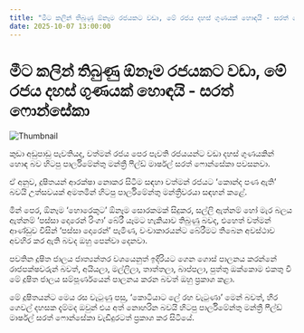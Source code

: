 ```yaml
---
title: "මීට කලින් තිබුණු ඕනෑම රජයකට වඩා, මේ රජය දහස් ගුණයක් හොඳයි - සරත් ෆොන්සේකා"
date: 2025-10-07 13:00:00
---
```


# මීට කලින් තිබුණු ඕනෑම රජයකට වඩා, මේ රජය දහස් ගුණයක් හොඳයි - සරත් ෆොන්සේකා

![Thumbnail](https://helakuru.sgp1.cdn.digitaloceanspaces.com/esana/images/lib/sarath-fonaseka-pm.jpg)

කුඩා අඩුපාඩු පැවතියද, වත්මන් රජය පෙර පැවති රජයයන්ට වඩා දහස් ගුණයකින් හොඳ බව හිටපු පාර්ලිමේන්තු මන්ත්‍රී ෆීල්ඩ් මාර්ෂල් සරත් ෆොන්සේකා පවසනවා.

ඒ අනුව, දූෂිතයන් ආරක්ෂා නොකර සිටීම සඳහා වත්මන් රජයට ‘කොන්ද පණ ඇති’ බවයි උත්සවයක් අමතමින් හිටපු පාර්ලිමේන්තු මන්ත්‍රීවරයා සඳහන් කළේ.

මින් පෙර, ඕනෑම ‘හොරෙකුට’ ඕනෑම සොරකමක් සිදුකර, සල්ලි ඇත්නම් හෝ මැර බලය ඇත්නම් ‘පස්සා දොරෙන් රිංගා’ බේරී යෑමට හැකියාව තිබුණු බවද, එහෙත් වත්මන් ආණ්ඩුව විසින් ‘පස්සා දොරෙන්’ පැමිණ, වංචාකාරයන්ට බේරීමට තිබෙන අවස්ථාව අවහිර කර ඇති බවද ඔහු පෙන්වා දෙනවා.

පවතින දූෂිත ජාලය ජාත්‍යන්තර වශයෙනුත් ඉදිරියට ගෙන ගොස් පාලනය කරන්නේ රාජපක්ෂවරුන් බවත්, අයියලා, මල්ලිලා, තාත්තලා, බාප්පලා, පුත්තු ඔක්කොම එකතු වී මේ දූෂිත ජාලය සම්පූර්ණයෙන් පාලනය කරන බවත් ඔහු ප්‍රකාශ කළා.

මේ දූෂිතයන්ට මෙය රස වැටුණු පසු, ‘කොටියාට ලේ රහ වැටුණා’ මෙන් බවත්, හිර ගෙවල් දහසක දැම්මද ඔවුන් එය අත් නොහරින බවයි හිටපු පාර්ලිමේන්තු මන්ත්‍රී ෆීල්ඩ් මාර්ෂල් සරත් ෆොන්සේකා වැඩිදුරටත් ප්‍රකාශ කර සිටියේ.


